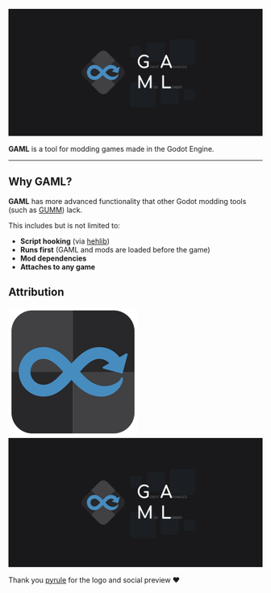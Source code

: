 ![Godot Advanced Mod Loader](thumbnail.png)

**GAML** is a tool for modding games made in the Godot Engine.
<hr/>

## Why GAML?

**GAML** has more advanced functionality that other Godot modding tools (such as [GUMM](https://github.com/KoBeWi/Godot-Universal-Mod-Manager/)) lack.

This includes but is not limited to:
- **Script hooking** (via [hehlib](https://github.com/kermeow/gaml/tree/master/mod-loader/hehlib))
- **Runs first** (GAML and mods are loaded before the game)
- **Mod dependencies**
- **Attaches to any game**

## Attribution
<img src="gaml.svg" height="256"/><img src="thumbnail.png" height="256"/>

Thank you [pyrule](https://github.com/Gapva) for the logo and social preview ❤️
